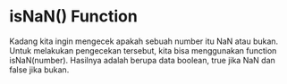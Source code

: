 # isNaN() Function

Kadang kita ingin mengecek apakah sebuah number itu NaN atau bukan. Untuk
melakukan pengecekan tersebut, kita bisa menggunakan function isNaN(number).
Hasilnya adalah berupa data boolean, true jika NaN dan false jika bukan.
